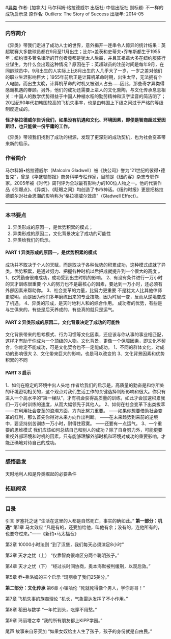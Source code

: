 #[异类](https://book.douban.com/subject/25863621/)
作者:  [加拿大] 马尔科姆·格拉德威尔
出版社: 中信出版社
副标题: 不一样的成功启示录
原作名: Outliers: The Story of Success
出版年: 2014-05
***
### 内容简介 
《异类》带我们走进了成功人士的世界，意外揭开一连串令人惊异的统计结果：英超联赛大多数球员都在9月至11月出生；比尔•盖茨和史蒂夫•乔布斯都生于1955年；纽约很多著名律所的开创者竟都是犹太人后裔，并且其祖辈大多在纽约服装行业谋生。为什么会出现这种情况？原因在于：英超球员的注册时间是每年9月，在同龄球员中，9月出生的人实际上比8月出生的人几乎大了一岁，一岁之差对他们的职业生涯影响巨大；1955年前后正是计算机革命时期，出生太早，无法拥有个人电脑，而出生太晚，计算机革命的时机又被别人占去……因此，那些奇才异类得感谢机遇的眷顾。另外，他们的成功还需要上辈人的文化熏陶，与文化传承息息相关：中国人的数学优势得益于中国人种植水稻的勤劳精神和汉字读音的简洁明了；20世纪90年代初韩国较高的飞机失事率，也是由韩国上下级之间过于严格的等级制度造成的。

**怪才格拉德威尔告诉我们，如果没有机遇和文化、环境因素，即便是智商超过爱因斯坦，也只能做一份平庸的工作。**

《异类》带领我们找到了成功的根源，发现了更深刻的成功契机，也为社会变革带来新的启示。

### 作者简介 
马尔科姆•格拉德威尔（Malcolm Gladwell）被《快公司》誉为“21世纪的彼得•德鲁克”，曾是《华盛顿邮报》商务科学专栏作家，目前是《纽约客》杂志专职作家。2005年被《时代》周刊评为全球最有影响力的100位人物之一。他的代表作品《引爆点》、《异类》、《眨眼之间》均创造了书市神话。《纽约时报》更是把格拉德威尔对社会思潮的影响称为“格拉德威尔效应”（Gladwell Effect）。

***
### 本书要点
1. 异类形成的原因一，是优势积累的模式；
2. 异类形成的原因二，文化背景决定了成功的可能性
3. 异类给我们的启示。

#### PART 1 异类形成的原因一，是优势积累的模式
成功并不取决于个人的天赋，而是取决于各种优势的积累成功，这种模式成就了异类。优势积累，是通过努力、把握各种时机以后把成就提升到一个很大的高度 。
1、仅凭勤奋很难成功，成功受到出生时机的影响。
2、有没有条件进行一万小时的天才训练很重要
个人的努力也不是最核心的因素，要达到一万小时，还必须有外部因素来帮助你。
3、社会变革的力量，比努力更重要
不是犹太人比其他律师更聪明，而是因为他们多年磨练出来的专业技能，因为时局一变，反而从逆境变成了机遇。
4、异类的形成，是天时地利人和的综合作用。
成功者的优势，有些是与生俱来的，有些是后天养成的，有些真的就只是运气。

#### PART 2  异类形成的原因二，文化背景决定了成功的可能性
文化背景带来的思考模式、行为习惯等文化因素，还应该与你从事的事业相匹配，这样才有助于你成为一个顶级的人物。文化背景，更像一个保障因素，即文化不契合，你肯定不能成功，可是文化契合也不一定能成功。
1、不同的群体文化，对成功的影响很大
2、文化带来巨大的影响，也是可以改变的
3、文化背景因素和优势积累的不同

#### PART 3 启示
1、如何在稳定的环境中出人头地
作者给我们的启示是，高质量的勤奋是和你所处的环境密切相关的，这个观点对我们生活工作的关键选择判断影响和很大。你只有进入一个高水平的“第一梯队”，才有机会获得高质量的训练，如此才会加速积累我们一万小时训练的速度，从而大幅领先于其他人。
2、如何在社会变革下出类拔萃
——在利用社会变革的浪潮方面，方向比努力重要。
——如果你想要借助社会变革的红利，那么首先你得对未来方向作出判断。
——在未来趋势到来前的逆境中，要坚持刻苦训练一万小时，耐得住寂寞。
——还要有一点运气。
3、一个重要的思维模式
我们应该如何总结自己和别人的成功？除了自身努力外，可能更要重视外部环境和时机的因素，只有能够理解外部时机和环境对成功的重要影响，才能正确地对待自己的成功。

***
### 感悟启发
天时地利人和是异类崛起的必要条件

### 拓展阅读
***
### 目录
引言 罗塞托之谜
“生活在这里的人都是自然死亡，事实的确如此。”
**第一部分：机遇***
第1章 马太效应
“凡是有的，还要加给他，叫他有余；没有的，连他所有的，也要夺过来。”——《新约•马太福音》

第2章 10000小时法则
“到了汉堡，我们每天必须演足8小时”

第3章 天才之忧（上）
“仅靠智商很难区分两个聪明孩子。”

第4章 天才之忧（下）
“经过长时间协商，奥本海默被判缓刑，以观后效。”

第5章 乔•弗洛姆的三个启示
“玛丽收了我们25美分。”

**第二部分：文化传承**
第6章 小镇哈伦
“死就死得像个男人，学你哥哥！”

第7章 飞机失事的族裔理论
“机长，气象雷达发挥了不小作用。”

第8章 稻田与数学
“一年忙到头，吃穿不用愁。”

第9章 玛丽塔之幸
“我的所有朋友都上KIPP学园。”

尾声 故事来自牙买加
“如果女奴给主人生了孩子，孩子的身份就是自由民。”